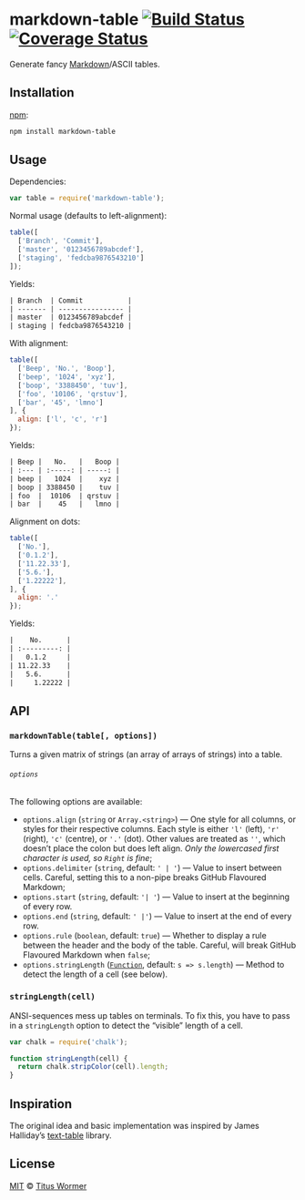 # markdown-table [![Build Status][travis-badge]][travis] [![Coverage Status][codecov-badge]][codecov]

Generate fancy [Markdown][fancy]/ASCII tables.

## Installation

[npm][]:

```bash
npm install markdown-table
```

## Usage

Dependencies:

```javascript
var table = require('markdown-table');
```

Normal usage (defaults to left-alignment):

```javascript
table([
  ['Branch', 'Commit'],
  ['master', '0123456789abcdef'],
  ['staging', 'fedcba9876543210']
]);
```

Yields:

```txt
| Branch  | Commit           |
| ------- | ---------------- |
| master  | 0123456789abcdef |
| staging | fedcba9876543210 |
```

With alignment:

```javascript
table([
  ['Beep', 'No.', 'Boop'],
  ['beep', '1024', 'xyz'],
  ['boop', '3388450', 'tuv'],
  ['foo', '10106', 'qrstuv'],
  ['bar', '45', 'lmno']
], {
  align: ['l', 'c', 'r']
});
```

Yields:

```txt
| Beep |   No.   |   Boop |
| :--- | :-----: | -----: |
| beep |   1024  |    xyz |
| boop | 3388450 |    tuv |
| foo  |  10106  | qrstuv |
| bar  |    45   |   lmno |
```

Alignment on dots:

```javascript
table([
  ['No.'],
  ['0.1.2'],
  ['11.22.33'],
  ['5.6.'],
  ['1.22222'],
], {
  align: '.'
});
```

Yields:

```txt
|    No.      |
| :---------: |
|   0.1.2     |
| 11.22.33    |
|   5.6.      |
|     1.22222 |
```

## API

### `markdownTable(table[, options])`

Turns a given matrix of strings (an array of arrays of strings) into a table.

###### `options`

The following options are available:

*   `options.align` (`string` or `Array.<string>`)
    — One style for all columns, or styles for their respective
    columns.  Each style is either `'l'` (left), `'r'` (right), `'c'`
    (centre), or `'.'` (dot).  Other values are treated as `''`, which
    doesn’t place the colon but does left align.  _Only the lowercased
    first character is used, so `Right` is fine_;
*   `options.delimiter` (`string`, default: `' | '`)
    — Value to insert between cells.  Careful, setting this to a
    non-pipe breaks GitHub Flavoured Markdown;
*   `options.start` (`string`, default: `'| '`)
    — Value to insert at the beginning of every row.
*   `options.end` (`string`, default: `' |'`)
    — Value to insert at the end of every row.
*   `options.rule` (`boolean`, default: `true`)
    — Whether to display a rule between the header and the body of the
    table.  Careful, will break GitHub Flavoured Markdown when `false`;
*   `options.stringLength` ([`Function`][length], default:
    `s => s.length`)
    — Method to detect the length of a cell (see below).

### `stringLength(cell)`

ANSI-sequences mess up tables on terminals.  To fix this, you have to
pass in a `stringLength` option to detect the “visible” length of a
cell.

```javascript
var chalk = require('chalk');

function stringLength(cell) {
  return chalk.stripColor(cell).length;
}
```

## Inspiration

The original idea and basic implementation was inspired by James
Halliday’s [text-table][] library.

## License

[MIT][license] © [Titus Wormer][author]

<!-- Definitions -->

[travis-badge]: https://img.shields.io/travis/wooorm/markdown-table.svg

[travis]: https://travis-ci.org/wooorm/markdown-table

[codecov-badge]: https://img.shields.io/codecov/c/github/wooorm/markdown-table.svg

[codecov]: https://codecov.io/github/wooorm/markdown-table

[npm]: https://docs.npmjs.com/cli/install

[license]: LICENSE

[author]: http://wooorm.com

[fancy]: https://help.github.com/articles/github-flavored-markdown/#tables

[length]: #stringlengthcell

[text-table]: https://github.com/substack/text-table
